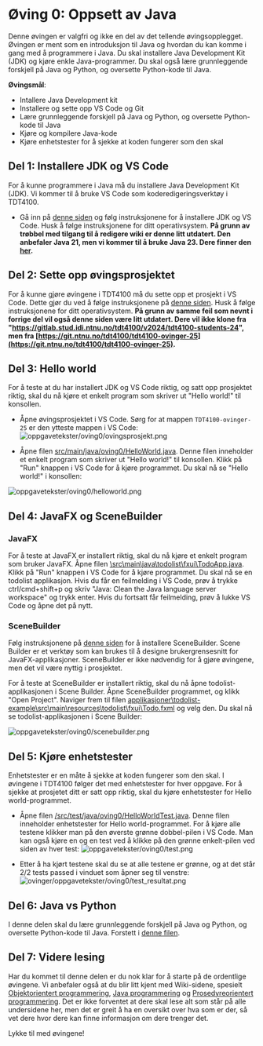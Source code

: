 # Øving 0: Oppsett av Java

Denne øvingen er valgfri og ikke en del av det tellende øvingsopplegget. Øvingen er ment som en introduksjon til Java og hvordan du kan komme i gang med å programmere i Java. Du skal installere Java Development Kit (JDK) og kjøre enkle Java-programmer. Du skal også lære grunnleggende forskjell på Java og Python, og oversette Python-kode til Java.

**Øvingsmål**:

- Intallere Java Development kit
- Installere og sette opp VS Code og Git
- Lære grunnleggende forskjell på Java og Python, og oversette Python-kode til Java
- Kjøre og kompilere Java-kode
- Kjøre enhetstester for å sjekke at koden fungerer som den skal

## Del 1: Installere JDK og VS Code

For å kunne programmere i Java må du installere Java Development Kit (JDK). Vi kommer til å bruke VS Code som koderedigeringsverktøy i TDT4100.

- Gå inn på [denne siden](https://www.ntnu.no/wiki/x/Fgb6DQ) og følg instruksjonene for å installere JDK og VS Code. Husk å følge instruksjonene for ditt operativsystem. **På grunn av trøbbel med tilgang til å redigere wiki er denne litt utdatert. Den anbefaler Java 21, men vi kommer til å bruke Java 23. Dere finner den [her](https://adoptium.net/temurin/releases/?version=23&os=any).**

## Del 2: Sette opp øvingsprosjektet

For å kunne gjøre øvingene i TDT4100 må du sette opp et prosjekt i VS Code. Dette gjør du ved å følge instruksjonene på [denne siden](https://www.ntnu.no/wiki/x/Ggb6DQ). Husk å følge instruksjonene for ditt operativsystem. **På grunn av samme feil som nevnt i forrige del vil også denne siden være litt utdatert. Dere vil ikke klone fra "<https://gitlab.stud.idi.ntnu.no/tdt4100/v2024/tdt4100-students-24>", men fra [https://git.ntnu.no/tdt4100/tdt4100-ovinger-25](https://git.ntnu.no/tdt4100/tdt4100-ovinger-25).**

## Del 3: Hello world

For å teste at du har installert JDK og VS Code riktig, og satt opp prosjektet riktig, skal du nå kjøre et enkelt program som skriver ut "Hello world!" til konsollen.

- Åpne øvingsprosjektet i VS Code. Sørg for at mappen `TDT4100-ovinger-25` er den ytteste mappen i VS Code:
  ![oppgavetekster/oving0/ovingsprosjekt.png](./assets/prosjektmappe.png)

- Åpne filen [src/main/java/oving0/HelloWorld.java](../../src/main/java/oving0/HelloWorld.java).
  Denne filen inneholder et enkelt program som skriver ut "Hello world!" til konsollen. Klikk på "Run" knappen i VS Code for å kjøre programmet. Du skal nå se "Hello world!" i konsollen:

![oppgavetekster/oving0/helloworld.png](./assets/helloWorld.png)

## Del 4: JavaFX og SceneBuilder

### JavaFX

For å teste at JavaFX er installert riktig, skal du nå kjøre et enkelt program som bruker JavaFX. Åpne filen [\src\main\java\todolist\fxui\TodoApp.java](/src/main/java/oving0/todolist/fxui/TodoApp.java). Klikk på "Run" knappen i VS Code for å kjøre programmet. Du skal nå se en todolist applikasjon. Hvis du får en feilmelding i VS Code, prøv å trykke ctrl/cmd+shift+p og skriv "Java: Clean the Java language server workspace" og trykk enter. Hvis du fortsatt får feilmelding, prøv å lukke VS Code og åpne det på nytt.

### SceneBuilder

Følg instruksjonene på [denne siden](https://www.ntnu.no/wiki/x/LAMxDg) for å installere SceneBuilder. Scene Builder er et verktøy som kan brukes til å designe brukergrensesnitt for JavaFX-applikasjoner. SceneBuilder er ikke nødvendig for å gjøre øvingene, men det vil være nyttig i prosjektet.

For å teste at SceneBuilder er installert riktig, skal du nå åpne todolist-applikasjonen i Scene Builder. Åpne SceneBuilder programmet, og klikk "Open Project". Naviger frem til filen [applikasjoner\todolist-example\src\main\resources\todolist\fxui\Todo.fxml](/src/main/resources/oving0/todolist/fxui/Todo.fxml) og velg den. Du skal nå se todolist-applikasjonen i Scene Builder:

![oppgavetekster/oving0/scenebuilder.png](./assets/scenebuilder.png)

## Del 5: Kjøre enhetstester

Enhetstester er en måte å sjekke at koden fungerer som den skal. I øvingene i TDT4100 følger det med enhetstester for hver oppgave. For å sjekke at prosjetet ditt er satt opp riktig, skal du kjøre enhetstester for Hello world-programmet.

- Åpne filen [/src/test/java/oving0/HelloWorldTest.java](../../src/test/java/oving0/HelloWorldTest.java). Denne filen inneholder enhetstester for Hello world-programmet. For å kjøre alle testene klikker man på den øverste grønne dobbel-pilen i VS Code. Man kan også kjøre en og en test ved å klikke på den grønne enkelt-pilen ved siden av hver test:
  ![oppgavetekster/oving0/test.png](./assets/kjor-test.png)

- Etter å ha kjørt testene skal du se at alle testene er grønne, og at det står 2/2 tests passed i vinduet som åpner seg til venstre:
  ![ovinger/oppgavetekster/oving0/test_resultat.png](./assets/passed-tests.png)

## Del 6: Java vs Python

I denne delen skal du lære grunnleggende forskjell på Java og Python, og oversette Python-kode til Java.
Forstett i [denne filen](./python-vs-java.md).

## Del 7: Videre lesing

Har du kommet til denne delen er du nok klar for å starte på de ordentlige øvingene. Vi anbefaler også at du blir litt kjent med Wiki-sidene, spesielt [Objektorientert programmering](https://www.ntnu.no/wiki/x/wRzuAw), [Java programmering](https://www.ntnu.no/wiki/x/zx3uAw) og [Prosedyreorientert programmering](https://www.ntnu.no/wiki/x/qx3uAw). Det er ikke forventet at dere skal lese alt som står på alle undersidene her, men det er greit å ha en oversikt over hva som er der, så vet dere hvor dere kan finne informasjon om dere trenger det.

Lykke til med øvingene!
